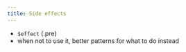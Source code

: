 ```yaml
---
title: Side effects
---
```


- `$effect` (.pre)
- when not to use it, better patterns for what to do instead
